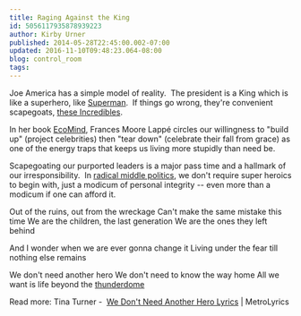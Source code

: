 ```yaml
---
title: Raging Against the King
id: 5056117935878939223
author: Kirby Urner
published: 2014-05-28T22:45:00.002-07:00
updated: 2016-11-10T09:48:23.064-08:00
blog: control_room
tags: 
---
```


[](https://blogger.googleusercontent.com/img/b/R29vZ2xl/AVvXsEgGLWxh4b19FNqqoJmzMg_-Ta25zN1sQgjQCpSvq_B5DmgvKOnVT9oxPUwHmUBG8Yi8B-lHH_rZBZboMFnCDboVRg7Lni51voZUFtopSVWHZtKXoO1XklXiiw1s933dn644mlBE/s1600/king_obama.jpg)

Joe America has a simple model of reality.  The president is a King which is like a superhero, like [Superman](http://controlroom.blogspot.com/2011/01/waiting-for-superman-movie-review.html).  If things go wrong, they're convenient scapegoats, [these Incredibles](http://mybizmo.blogspot.com/2005/02/incredibles-movie-review.html).

In her book [EcoMind](https://www.flickr.com/photos/kirbyurner/14104172891/), Frances Moore Lappé
circles our willingness to "build up" (project celebrities) then "tear down" (celebrate their fall from grace) as one of the energy traps that keeps us living more stupidly than need be.

Scapegoating our purported leaders is a major pass time and a hallmark of our irresponsibility.  In [radical middle politics](http://worldgame.blogspot.com/2004/10/mark-satin-at-powells-books.html), we don't require super heroics to begin with, just a modicum of personal integrity -- even more than a modicum if one can afford it.

[](https://blogger.googleusercontent.com/img/b/R29vZ2xl/AVvXsEiEjvMmsat3l32Jwqmulp_nh6l-hp3TukQDWObM1-7WSnLL7SCG1d_ihjBlp3oZP1QM60FBtyAVemHCy8ih0ovpj3DHb_5biO9GHQ43FVw2CFYfVRknnNcwXY6gnAgAukALs3GL/s1600/god-king.jpg)

Out of the ruins, out from the wreckage
Can't make the same mistake this time
We are the children, the last generation
We are the ones they left behind

And I wonder when we are ever gonna change it
Living under the fear till nothing else remains

We don't need another hero
We don't need to know the way home
All we want is life beyond the [thunderdome](http://www.urbandictionary.com/define.php?term=thunderdome)

Read more: Tina Turner - 
[We Don't Need Another Hero Lyrics](http://www.metrolyrics.com/we-dont-need-another-hero-lyrics-tina-turner.html) | MetroLyrics